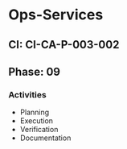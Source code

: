 # Ops-Services

## CI: CI-CA-P-003-002
## Phase: 09

### Activities
- Planning
- Execution
- Verification
- Documentation

